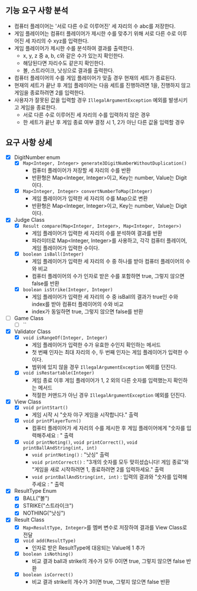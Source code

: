 ## 기능 요구 사항 분석
- 컴퓨터 플레이어는 '서로 다른 수로 이루어진' 세 자리의 수 abc를 저장한다.
- 게임 플레이어는 컴퓨터 플레이어가 제시한 수를 맞추기 위해 서로 다른 수로 이루어진 세 자리의 수 xyz를 입력한다.
- 게임 플레이어가 제시한 수를 분석하여 결과를 출력한다.
  - x, y, z 중 a, b, c와 같은 수가 있는지 확인한다.
  - 해당된다면 자리수도 같은지 확인한다.
  - 볼, 스트라이크, 낫싱으로 결과를 출력한다.
- 컴퓨터 플레이어의 수를 게임 플레이어가 맞출 경우 현재의 세트가 종료된다. 
- 현재의 세트가 끝난 후 게임 플레이어는 다음 세트를 진행하려면 1을, 진행하지 않고 게임을 종료하려면 2를 입력한다.
- 사용자가 잘못된 값을 입력할 경우 `IllegalArgumentException` 예외를 발생시키고 게임을 종료한다.
  - 서로 다른 수로 이루어진 세 자리의 수를 입력하지 않은 경우 
  - 한 세트가 끝난 후 게임 종료 여부 결정 시 1, 2가 아닌 다른 값올 입력할 경우

## 요구 사항 상세
-[X] DigitNumber enum
  - [X] `Map<Integer, Integer> generate3DigitNumberWithoutDuplication()`
    - 컴퓨터 플레이어가 저장할 세 자리의 수를 반환
    - 반환형은 Map<Integer, Integer>이고, Key는 number, Value는 Digit이다.
  - [X] `Map<Integer, Integer> convertNumberToMap(Integer)`
    - 게임 플레이어가 입력한 세 자리의 수를 Map으로 변환
    - 반환형은 Map<Integer, Integer>이고, Key는 number, Value는 Digit이다.

- [X] Judge Class
  - [X] `Result compare(Map<Integer, Integer>, Map<Integer, Integer>)`
    - 게임 플레이어가 입력한 세 자리의 수를 분석하여 결과를 반환
    - 파라미터로 Map<Integer, Integer>를 사용하고, 각각 컴퓨터 플레이어, 게임 플레이어가 입력한 수이다.
  - [X] `boolean isBall(Integer)` 
    - 게임 플레이어가 입력한 세 자리의 수 중 하나를 받아 컴퓨터 플레이어의 수와 비교
    - 컴퓨터 플레이어의 수가 인자로 받은 수를 포함하면 true, 그렇지 않으면 false를 반환
  - [X] `boolean isStrike(Integer, Integer)`
    - 게임 플레이어가 입력한 세 자리의 수 중 isBall의 결과가 true인 수와 index를 받아 컴퓨터 플레이어의 수와 비교
    - index가 동일하면 true, 그렇지 않으면 false를 반환
  
- [ ] Game Class
  - [ ] ``

- [X] Validator Class
  - [X] `void isRangeOf(Integer, Integer)`
    - 게임 플레이어가 입력한 수가 유효한 수인지 확인하는 메서드
    - 첫 번째 인자는 최대 자리의 수, 두 번째 인자는 게임 플레이어가 입력한 수이다.
    - 범위에 있지 않을 경우 `IllegalArgumentException` 예외를 던진다.
  - [X] `void isRestartable(Integer)`
    - 게임 종료 이후 게임 플레이어가 1, 2 외의 다른 숫자를 입력했는지 확인하는 메서드
    - 적절한 커맨드가 아닌 경우 `IllegalArgumentException` 예외를 던진다.

- [X] View Class
  - [X] `void printStart()` 
    - 게임 시작 시 "숫자 야구 게임을 시작합니다." 출력
  - [X] `void printPlayerTurn()` 
    - 컴퓨터 플레이어가 세 자리의 수를 제시한 후 게임 플레이어에게 "숫자를 입력해주세요 : " 출력
  - [X] `void printNoting()`, `void printCorrect()`, `void printBallAndString(int, int)`
    - `void printNoting()` : "낫싱" 출력
    - `void printCorrect()` : "3개의 숫자를 모두 맞히셨습니다! 게임 종료"와 "게임을 새로 시작하려면 1, 종료하려면 2를 입력하세요." 출력
    - `void printBallAndString(int, int)` : 입력의 결과와 "숫자를 입력해주세요 : " 출력 

- [X] ResultType Enum
  - [X] BALL("볼")
  - [X] STRIKE("스트라이크")
  - [X] NOTHING("낫싱")

- [X] Result Class
  - [X] `Map<ResultType, Integer>`를 멤버 변수로 저장하여 결과를 View Class로 전달
  - [X] `void add(ResultType)`
    - 인자로 받은 ResultType에 대응되는 Value에 1 추가
  - [X] `boolean isNothing()`
    - 비교 결과 ball과 strike의 개수가 모두 0이면 true, 그렇지 않으면 false 반환
  - [X] `boolean isCorrect()`
    - 비교 결과 strike의 개수가 3이면 true, 그렇지 않으면 false 반환